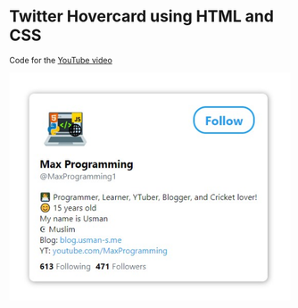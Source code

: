 # Twitter Hovercard using HTML and CSS

Code for the [YouTube video](https://youtu.be/uRd4YXSZ0_M)

![screenshot](screenshot.jpg)
